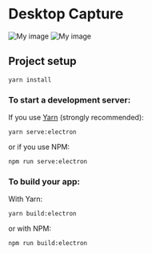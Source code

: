 # Desktop Capture

![My image](https://i.imgur.com/FXDyphH.png)
![My image](https://i.imgur.com/OjZj2tK.png)

## Project setup
```
yarn install
```

### To start a development server:

If you use [Yarn](https://yarnpkg.com/en/) (strongly recommended):

`yarn serve:electron`

or if you use NPM:

`npm run serve:electron`

### To build your app:

With Yarn:

`yarn build:electron`

or with NPM:

`npm run build:electron`
